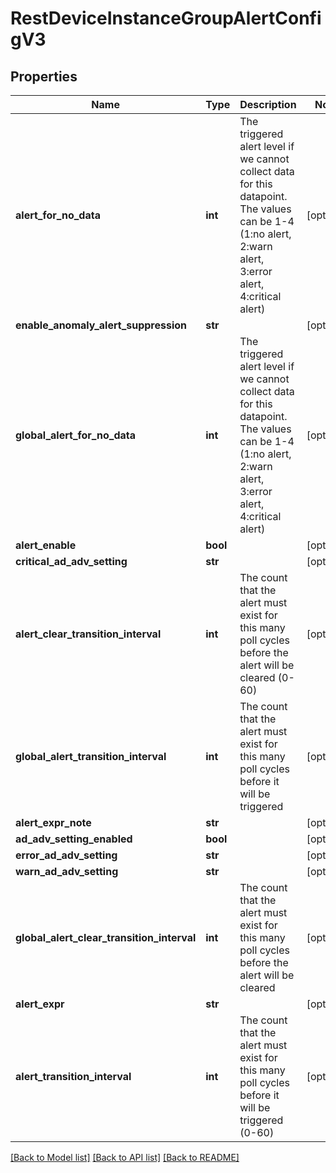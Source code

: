 # RestDeviceInstanceGroupAlertConfigV3

## Properties
Name | Type | Description | Notes
------------ | ------------- | ------------- | -------------
**alert_for_no_data** | **int** | The triggered alert level if we cannot collect data for this datapoint. The values can be 1-4 (1:no alert, 2:warn alert, 3:error alert, 4:critical alert) | [optional] 
**enable_anomaly_alert_suppression** | **str** |  | [optional] 
**global_alert_for_no_data** | **int** | The triggered alert level if we cannot collect data for this datapoint. The values can be 1-4 (1:no alert, 2:warn alert, 3:error alert, 4:critical alert) | [optional] 
**alert_enable** | **bool** |  | [optional] 
**critical_ad_adv_setting** | **str** |  | [optional] 
**alert_clear_transition_interval** | **int** | The count that the alert must exist for this many poll cycles before the alert will be cleared (0-60) | [optional] 
**global_alert_transition_interval** | **int** | The count that the alert must exist for this many poll cycles before it will be triggered | [optional] 
**alert_expr_note** | **str** |  | [optional] 
**ad_adv_setting_enabled** | **bool** |  | [optional] 
**error_ad_adv_setting** | **str** |  | [optional] 
**warn_ad_adv_setting** | **str** |  | [optional] 
**global_alert_clear_transition_interval** | **int** | The count that the alert must exist for this many poll cycles before the alert will be cleared | [optional] 
**alert_expr** | **str** |  | [optional] 
**alert_transition_interval** | **int** | The count that the alert must exist for this many poll cycles before it will be triggered (0-60) | [optional] 

[[Back to Model list]](../README.md#documentation-for-models) [[Back to API list]](../README.md#documentation-for-api-endpoints) [[Back to README]](../README.md)


